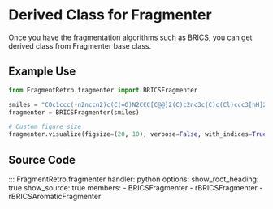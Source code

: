 # Derived Class for Fragmenter

Once you have the fragmentation algorithms such as BRICS, you can get derived class from Fragmenter base class.

## Example Use

```python
from FragmentRetro.fragmenter import BRICSFragmenter

smiles = "COc1ccc(-n2nccn2)c(C(=O)N2CCC[C@@]2(C)c2nc3c(C)c(Cl)ccc3[nH]2)c1"
fragmenter = BRICSFragmenter(smiles)

# Custom figure size
fragmenter.visualize(figsize=(20, 10), verbose=False, with_indices=True)
```

## Source Code

::: FragmentRetro.fragmenter
    handler: python
    options:
      show_root_heading: true
      show_source: true
      members:
        - BRICSFragmenter
        - rBRICSFragmenter
        - rBRICSAromaticFragmenter
